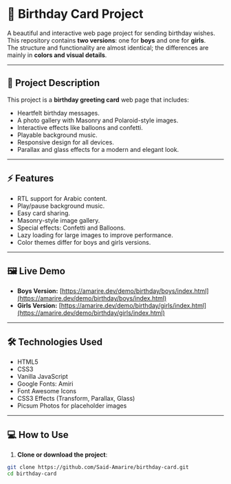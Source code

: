 # 🎂 Birthday Card Project

A beautiful and interactive web page project for sending birthday wishes.  
This repository contains **two versions**: one for **boys** and one for **girls**.  
The structure and functionality are almost identical; the differences are mainly in **colors and visual details**.

---

## 📖 Project Description
This project is a **birthday greeting card** web page that includes:  
- Heartfelt birthday messages.  
- A photo gallery with Masonry and Polaroid-style images.  
- Interactive effects like balloons and confetti.  
- Playable background music.  
- Responsive design for all devices.  
- Parallax and glass effects for a modern and elegant look.

---

## ⚡ Features
- RTL support for Arabic content.  
- Play/pause background music.  
- Easy card sharing.  
- Masonry-style image gallery.  
- Special effects: Confetti and Balloons.  
- Lazy loading for large images to improve performance.  
- Color themes differ for boys and girls versions.

---

## 🖼 Live Demo

- **Boys Version:** [https://amarire.dev/demo/birthday/boys/index.html](https://amarire.dev/demo/birthday/boys/index.html)  
- **Girls Version:** [https://amarire.dev/demo/birthday/girls/index.html](https://amarire.dev/demo/birthday/girls/index.html)

---

## 🛠️ Technologies Used
- HTML5  
- CSS3  
- Vanilla JavaScript  
- Google Fonts: Amiri  
- Font Awesome Icons  
- CSS3 Effects (Transform, Parallax, Glass)  
- Picsum Photos for placeholder images

---

## 💻 How to Use
1. **Clone or download the project**:
```bash
git clone https://github.com/Said-Amarire/birthday-card.git
cd birthday-card
